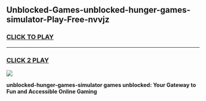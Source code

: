 
## Unblocked-Games-unblocked-hunger-games-simulator-Play-Free-nvvjz
<h3>
<a href="https://premium76.site?title=unblocked-hunger-games-simulator&ref=19M">CLICK TO PLAY</a></h3>
<hr>

<h3>
<a href="https://premium76.site?title=unblocked-hunger-games-simulator&ref=19M">CLICK 2 PLAY</a>
  
</h3>

<a href="https://premium76.site?title=unblocked-hunger-games-simulator&ref=19M"><img src="https://clearcache.store/games.png"></a>


**unblocked-hunger-games-simulator games unblocked: Your Gateway to Fun and Accessible Online Gaming**

